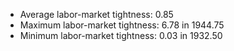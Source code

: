 
* Average labor-market tightness: 0.85 
* Maximum labor-market tightness: 6.78 in 1944.75 
* Minimum labor-market tightness: 0.03 in 1932.50 

